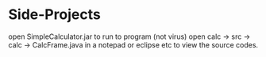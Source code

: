 # Side-Projects
open SimpleCalculator.jar to run to program (not virus)
open calc -> src -> calc -> CalcFrame.java in a notepad or eclipse etc to view the source codes.
